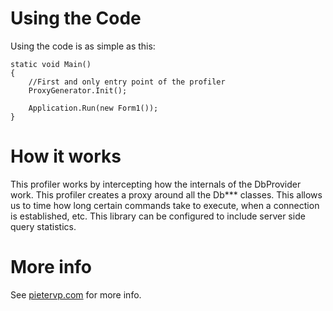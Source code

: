Using the Code
=
Using the code is as simple as this:

	static void Main()
	{
	    //First and only entry point of the profiler
	    ProxyGenerator.Init();
	            
	    Application.Run(new Form1());
	}

How it works
=
This profiler works by intercepting how the internals of the DbProvider work. This profiler creates a proxy around all the Db*** classes. This allows us to time how long certain commands take to execute, when a connection is established, etc. This library can be configured to include server side query statistics.

More info
=
See [pietervp.com](http://www.pietervp.com) for more info.